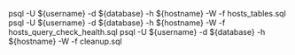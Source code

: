 psql -U ${username} -d ${database} -h ${hostname} -W -f hosts_tables.sql
psql -U ${username} -d ${database} -h ${hostname} -W -f hosts_query_check_health.sql
psql -U ${username} -d ${database} -h ${hostname} -W -f cleanup.sql
